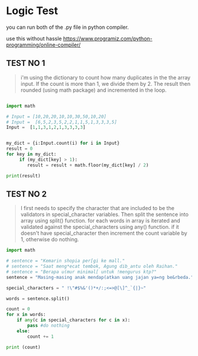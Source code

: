 # Logic Test
you can run both of the .py file in python compiler. 

use this without hassle https://www.programiz.com/python-programming/online-compiler/

## TEST NO 1
> i'm using the dictionary to count how many duplicates in the the array input. If the count is more than 1, we divide them by 2. The result then rounded (using math package) and incremented in the loop.

```python

import math

# Input = [10,20,20,10,10,30,50,10,20]
# Input =  [6,5,2,3,5,2,2,1,1,5,1,3,3,3,5]
Input =  [1,1,3,1,2,1,3,3,3,3]


my_dict = {i:Input.count(i) for i in Input}
result = 0
for key in my_dict:
     if (my_dict[key] > 1):
        result = result + math.floor(my_dict[key] / 2)

print(result)

```

## TEST NO 2
> I first needs to specify the character that are included to be the validators in special_character variables. Then split the sentence into array using split() function. for each words in array is iterated and validated against the special_characters using any() function. if it doesn't have special_character then increment the count variable by 1, otherwise do nothing.

```python
import math

# sentence = "Kemarin shopia per[gi ke mall."
# sentence = "Saat meng*ecat tembok, Agung dib_antu oleh Raihan."
# sentence = "Berapa u(mur minimal[ untuk !mengurus ktp?"
sentence = "Masing-masing anak mendap(atkan uang jajan ya=ng be&rbeda."

special_characters = " !\"#$%&'()*+/:;<=>@[\]^_`{|}~"

words = sentence.split()

count = 0
for x in words:
    if any(c in special_characters for c in x):
        pass #do nothing
    else:
        count += 1

print (count)

```
> 


